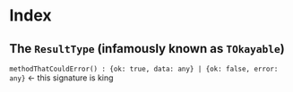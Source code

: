 # Index

## The `ResultType` (infamously known as `TOkayable`)
`methodThatCouldError() : {ok: true, data: any} | {ok: false, error: any}` <- this signature is king
